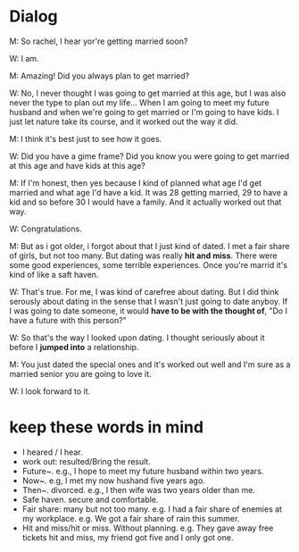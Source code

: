 # Dialog

M: So rachel, I hear yor're getting married soon?

W: I am.

M: Amazing! Did you always plan to get married?

W: No, I never thought I was going to get married at this age, but I was also never the type to plan out my life... When I am going to meet my future husband and when we're going to get married or I'm going to have kids. I just let nature take its course, and it worked out the way it did.

M: I think it's best just to see how it goes.

W: Did you have a gime frame? Did you know you were going to get married at this age and have kids at this age?

M: If I'm honest, then yes because I kind of planned what age I'd get married and what age I'd have a kid. It was 28 getting married, 29 to have a kid and so before 30 I would have a family. And it actually worked out that way.

W: Congratulations.

M: But as i got older, i forgot about that I just kind of dated. I met a fair share of girls, but not too many. But dating was really **hit and miss**. There were some good experiences, some terrible experiences. Once you're marrid it's kind of like a saft haven.

W: That's true. For me, I was kind of carefree about dating. But I did think serously about dating in the sense that I wasn't just going to date anyboy. If I was going to date someone, it would **have to be with the thought of**, "Do I have a future with this person?"

W: So that's the way I looked upon dating. I thought seriously about it before I **jumped into** a relationship. 

M: You just dated the special ones and it's worked out well and I'm sure as a married senior you are going to love it.

W: I look forward to it.

# keep these words in mind

- I heared / I hear. 
- work out: resulted/Bring the result. 
- Future~.  e.g., I hope to meet my future husband within two years.
- Now~. e.g, I met my now hushand five years ago.
- Then~. divorced.  e.g., I then wife was two years older than me.  
- Safe haven. secure and comfortable.
- Fair share: many but not too many. e.g. I had a fair share of enemies at my workplace.  e.g. We got a fair share of rain this summer.
- Hit and miss/hit or miss. Without planning.   e.g. They gave away free tickets hit and miss, my friend got five and I only got one.
